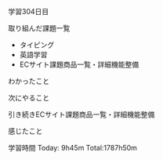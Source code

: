 学習304日目

取り組んだ課題一覧

- タイピング
- 英語学習
- ECサイト課題商品一覧・詳細機能整備

わかったこと

次にやること

引き続きECサイト課題商品一覧・詳細機能整備

感じたこと

学習時間 Today: 9h45m Total:1787h50m